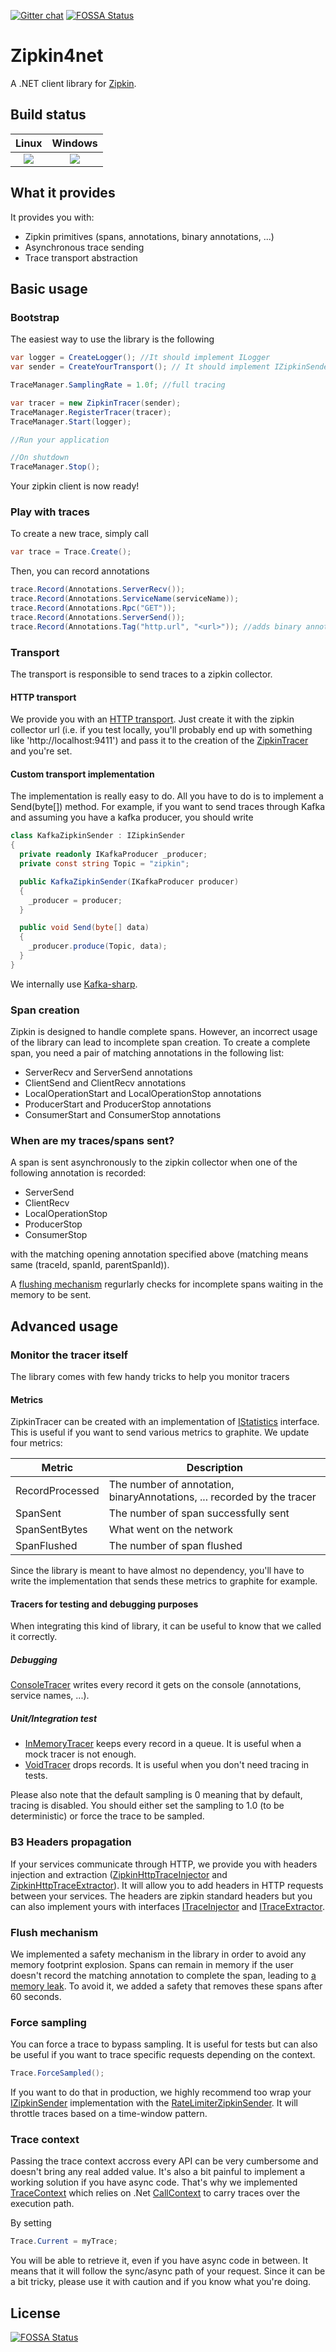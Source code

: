[![Gitter chat](http://img.shields.io/badge/gitter-join%20chat%20%E2%86%92-brightgreen.svg)](https://gitter.im/openzipkin/zipkin)
[![FOSSA Status](https://app.fossa.com/api/projects/git%2Bgithub.com%2Frlfagan%2Fzipkin4net.svg?type=shield)](https://app.fossa.com/projects/git%2Bgithub.com%2Frlfagan%2Fzipkin4net?ref=badge_shield)


# Zipkin4net

A .NET client library for [Zipkin](http://zipkin.io).

## Build status

[windows-build-badge]: https://travis-ci.org/openzipkin/zipkin4net.svg?branch=master
[windows-build]: https://ci.appveyor.com/project/fedj/zipkin4net

[linux-build-badge]: https://travis-ci.org/openzipkin/zipkin4net.svg?branch=master
[linux-build]: https://travis-ci.org/openzipkin/zipkin4net

|Linux|Windows|
|:------:|:------:|
|[![][linux-build-badge]][linux-build]|[![][windows-build-badge]][windows-build]|


## What it provides

It provides you with:
- Zipkin primitives (spans, annotations, binary annotations, ...)
- Asynchronous trace sending
- Trace transport abstraction

## Basic usage

### Bootstrap

The easiest way to use the library is the following

```csharp
var logger = CreateLogger(); //It should implement ILogger
var sender = CreateYourTransport(); // It should implement IZipkinSender

TraceManager.SamplingRate = 1.0f; //full tracing

var tracer = new ZipkinTracer(sender);
TraceManager.RegisterTracer(tracer);
TraceManager.Start(logger);

//Run your application

//On shutdown
TraceManager.Stop();
```

Your zipkin client is now ready!

### Play with traces

To create a new trace, simply call

```csharp
var trace = Trace.Create();
```

Then, you can record annotations

```csharp
trace.Record(Annotations.ServerRecv());
trace.Record(Annotations.ServiceName(serviceName));
trace.Record(Annotations.Rpc("GET"));
trace.Record(Annotations.ServerSend());
trace.Record(Annotations.Tag("http.url", "<url>")); //adds binary annotation
```

### Transport

The transport is responsible to send traces to a zipkin collector.

#### HTTP transport

We provide you with an [HTTP transport](Src/zipkin4net/Src/Transport/Http/HttpZipkinSender.cs). Just create it with the zipkin collector url (i.e. if you test locally, you'll probably end up with something like 'http://localhost:9411') and pass it to the creation of the [ZipkinTracer](Src/zipkin4net/Src/Tracers/Zipkin/ZipkinTracer.cs) and you're set.

#### Custom transport implementation

The implementation is really easy to do. All you have to do is to implement a Send(byte[]) method.
For example, if you want to send traces through Kafka and assuming you have a kafka producer, you should write

```csharp
class KafkaZipkinSender : IZipkinSender
{
  private readonly IKafkaProducer _producer;
  private const string Topic = "zipkin";

  public KafkaZipkinSender(IKafkaProducer producer)
  {
    _producer = producer;
  }

  public void Send(byte[] data)
  {
    _producer.produce(Topic, data);
  }
}
```

We internally use [Kafka-sharp](https://github.com/criteo/kafka-sharp).

### Span creation

Zipkin is designed to handle complete spans. However, an incorrect usage of the library can lead to incomplete span creation. To create a complete span, you need a pair of matching annotations in the following list:

- ServerRecv and ServerSend annotations
- ClientSend and ClientRecv annotations
- LocalOperationStart and LocalOperationStop annotations
- ProducerStart and ProducerStop annotations
- ConsumerStart and ConsumerStop annotations

### When are my traces/spans sent?

A span is sent asynchronously to the zipkin collector when one of the following annotation is recorded:
- ServerSend
- ClientRecv
- LocalOperationStop
- ProducerStop
- ConsumerStop

with the matching opening annotation specified above (matching means same (traceId, spanId, parentSpanId)).

A [flushing mechanism](#flush-mechanism) regurlarly checks for incomplete spans waiting in the memory to be sent.

## Advanced usage

### Monitor the tracer itself

The library comes with few handy tricks to help you monitor tracers

#### Metrics

ZipkinTracer can be created with an implementation of [IStatistics](Src/zipkin4net/Src/Tracers/Zipkin/Statistics.cs) interface. This is useful if you want to send various metrics to graphite.
We update four metrics:

| Metric          | Description                                                             |
| --------------- | ----------------------------------------------------------------------- |
| RecordProcessed | The number of annotation, binaryAnnotations, ... recorded by the tracer |
| SpanSent        | The number of span successfully sent                                    |
| SpanSentBytes   | What went on the network                                                |
| SpanFlushed     | The number of span flushed                                              |

Since the library is meant to have almost no dependency, you'll have to write the implementation that sends these metrics to graphite for example.

#### Tracers for testing and debugging purposes

When integrating this kind of library, it can be useful to know that we called it correctly.

##### Debugging

[ConsoleTracer](Src/zipkin4net/Src/Tracers/ConsoleTracer.cs) writes every record it gets on the console (annotations, service names, ...).

##### Unit/Integration test

- [InMemoryTracer](Src/zipkin4net/Src/Tracers/InMemoryTracer.cs) keeps every record in a queue. It is useful when a mock tracer is not enough.
- [VoidTracer](Src/zipkin4net/Src/Tracers/VoidTracer.cs) drops records. It is useful when you don't need tracing in tests.

Please also note that the default sampling is 0 meaning that by default, tracing is disabled. You should either set the sampling to 1.0 (to be deterministic) or force the trace to be sampled.

### B3 Headers propagation

If your services communicate through HTTP, we provide you with headers injection and extraction ([ZipkinHttpTraceInjector](Src/zipkin4net/Src/Transport/ZipkinHttpTraceInjector.cs) and [ZipkinHttpTraceExtractor](Src/zipkin4net/Src/Transport/ZipkinHttpTraceExtractor.cs)). It will allow you to add headers in HTTP requests between your services.
The headers are zipkin standard headers but you can also implement yours with interfaces [ITraceInjector](Src/zipkin4net/Src/Transport/ITraceInjector.cs) and [ITraceExtractor](Src/zipkin4net/Src/Transport/ITraceExtractor.cs).

### Flush mechanism

We implemented a safety mechanism in the library in order to avoid any memory footprint explosion. Spans can remain in memory if the user doesn't record the matching annotation to complete the span, leading to [a memory leak](#span-creation). To avoid it, we added a safety that removes these spans after 60 seconds.

### Force sampling

You can force a trace to bypass sampling. It is useful for tests but can also be useful if you want to trace specific requests depending on the context.

```csharp
Trace.ForceSampled();
```

If you want to do that in production, we highly recommend too wrap your [IZipkinSender](Src/zipkin4net/Src/Tracers/Zipkin/IZipkinSender.cs) implementation with the [RateLimiterZipkinSender](Src/zipkin4net/Src/Tracers/Zipkin/RateLimiterZipkinSender.cs). It will throttle traces based on a time-window pattern.

### Trace context

Passing the trace context accross every API can be very cumbersome and doesn't bring any real added value. It's also a bit painful to implement a working solution if you have async code. That's why we implemented [TraceContext](Src/zipkin4net/Src/TraceContext.cs) which relies on .Net [CallContext](https://msdn.microsoft.com/fr-fr/library/system.runtime.remoting.messaging.callcontext(v=vs.110).aspx) to carry traces over the execution path.

By setting

```csharp
Trace.Current = myTrace;
```

You will be able to retrieve it, even if you have async code in between. It means that it will follow the sync/async path of your request.
Since it can be a bit tricky, please use it with caution and if you know what you're doing.


## License
[![FOSSA Status](https://app.fossa.com/api/projects/git%2Bgithub.com%2Frlfagan%2Fzipkin4net.svg?type=large)](https://app.fossa.com/projects/git%2Bgithub.com%2Frlfagan%2Fzipkin4net?ref=badge_large)